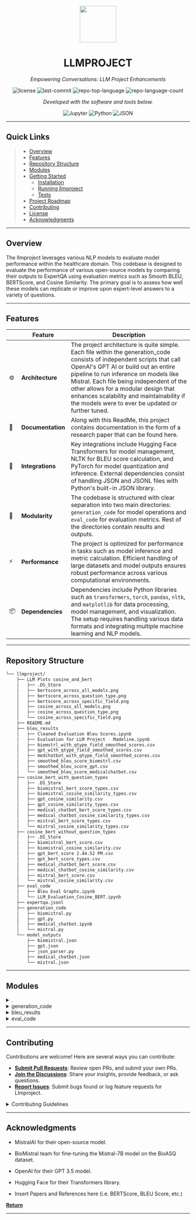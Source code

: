 <p align="center">
  <img src="https://cdn-icons-png.flaticon.com/512/6295/6295417.png" width="100" />
</p>
<p align="center">
    <h1 align="center">LLMPROJECT</h1>
</p>
<p align="center">
    <em>Empowering Conversations: LLM Project Enhancements</em>
</p>
<p align="center">
	<img src="https://img.shields.io/github/license/mshroff123/llmproject?style=flat&color=0080ff" alt="license">
	<img src="https://img.shields.io/github/last-commit/mshroff123/llmproject?style=flat&logo=git&logoColor=white&color=0080ff" alt="last-commit">
	<img src="https://img.shields.io/github/languages/top/mshroff123/llmproject?style=flat&color=0080ff" alt="repo-top-language">
	<img src="https://img.shields.io/github/languages/count/mshroff123/llmproject?style=flat&color=0080ff" alt="repo-language-count">
<p>
<p align="center">
		<em>Developed with the software and tools below.</em>
</p>
<p align="center">
	<img src="https://img.shields.io/badge/Jupyter-F37626.svg?style=flat&logo=Jupyter&logoColor=white" alt="Jupyter">
	<img src="https://img.shields.io/badge/Python-3776AB.svg?style=flat&logo=Python&logoColor=white" alt="Python">
	<img src="https://img.shields.io/badge/JSON-000000.svg?style=flat&logo=JSON&logoColor=white" alt="JSON">
</p>
<hr>

##  Quick Links

> - [ Overview](#-overview)
> - [ Features](#-features)
> - [ Repository Structure](#-repository-structure)
> - [ Modules](#-modules)
> - [ Getting Started](#-getting-started)
>   - [ Installation](#-installation)
>   - [ Running llmproject](#-running-llmproject)
>   - [ Tests](#-tests)
> - [ Project Roadmap](#-project-roadmap)
> - [ Contributing](#-contributing)
> - [ License](#-license)
> - [ Acknowledgments](#-acknowledgments)

---

##  Overview

The llmproject leverages various NLP models to  evaluate model performance within the healthcare domain. This codebase is designed to evaluate the performance of various open-source models by comparing their outputs to ExpertQA using evaluation metrics such as Smooth BLEU, BERTScore, and Cosine Similarity. The primary goal is to assess how well these models can replicate or improve upon expert-level answers to a variety of questions.


---

##  Features

|    |   Feature         | Description |
|----|-------------------|---------------------------------------------------------------|
| ⚙️  | **Architecture**  | The project architecture is quite simple. Each file within the generation_code consists of independent scripts that call OpenAI's GPT AI or build out an entire pipeline to run inference on models like Mistral. Each file being independent of the other allows for a modular design that enhances scalability and maintainability if the models were to ever be updated or further tuned. |
| 📄 | **Documentation** | Along with this ReadMe, this project contains documentation in the form of a research paper that can be found here. |
| 🔌 | **Integrations**  | Key integrations include Hugging Face Transformers for model management, NLTK for BLEU score calculation, and PyTorch for model quantization and inference. External dependencies consist of handling JSON and JSONL files with Python's built-in JSON library. |
| 🧩 | **Modularity**    | The codebase is structured with clear separation into two main directories: `generation_code` for model operations and `eval_code` for evaluation metrics. Rest of the directories contain results and outputs. |
| ⚡️  | **Performance**   | The project is optimized for performance in tasks such as model inference and metric calculation. Efficient handling of large datasets and model outputs ensures robust performance across various computational environments. |
| 📦 | **Dependencies**  | Dependencies include Python libraries such as `transformers`, `torch`, `pandas`, `nltk`, and `matplotlib` for data processing, model management, and visualization. The setup requires handling various data formats and integrating multiple machine learning and NLP models. |


---

##  Repository Structure

```sh
└── llmproject/
    ├── LLM Plots cosine_and_bert
    │   ├── .DS_Store
    │   ├── bertscore_across_all_models.png
    │   ├── bertscore_across_question_type.png
    │   ├── bertscore_across_specific_field.png
    │   ├── cosine_across_all_models.png
    │   ├── cosine_across_question_type.png
    │   └── cosine_across_specific_field.png
    ├── README.md
    ├── bleu_results
    │   ├── Cleaned Evaluation Bleu Scores.ipynb
    │   ├── Evaluation for LLM Project - Madeline.ipynb
    │   ├── biomstrl_with_qtype_field_smoothed_scores.csv
    │   ├── gpt_with_qtype_field_smoothed_scores.csv
    │   ├── medchatbot_with_qtype_field_smoothed_scores.csv
    │   ├── smoothed_bleu_score_biomstrl.csv
    │   ├── smoothed_bleu_score_gpt.csv
    │   └── smoothed_bleu_score_medicalchatbot.csv
    ├── cosine_bert_with_question_types
    │   ├── .DS_Store
    │   ├── biomistral_bert_score_types.csv
    │   ├── biomistral_cosine_similarity_types.csv
    │   ├── gpt_cosine_similarity.csv
    │   ├── gpt_cosine_similarity_types.csv
    │   ├── medical_chatbot_bert_score_types.csv
    │   ├── medical_chatbot_cosine_similarity_types.csv
    │   ├── mistral_bert_score_types.csv
    │   └── mistral_cosine_similarity_types.csv
    ├── cosine_bert_without_question_types
    │   ├── .DS_Store
    │   ├── biomistral_bert_score.csv
    │   ├── biomistral_cosine_similarity.csv
    │   ├── gpt_bert_score 2.44.52 PM.csv
    │   ├── gpt_bert_score_types.csv
    │   ├── medical_chatbot_bert_score.csv
    │   ├── medical_chatbot_cosine_similarity.csv
    │   ├── mistral_bert_score.csv
    │   └── mistral_cosine_similarity.csv
    ├── eval_code
    │   ├── Bleu Eval Graphs.ipynb
    │   └── LLM_Evaluation_Cosine_BERT.ipynb
    ├── expertqa.jsonl
    ├── generation_code
    │   ├── biomistral.py
    │   ├── gpt.py
    │   ├── medical_chatbot.ipynb
    │   └── mistral.py
    └── model_outputs
        ├── biomistral.json
        ├── gpt.json
        ├── json_parser.py
        ├── medical_chatbot.json
        └── mistral.json
```

---

##  Modules

<details closed><summary>.</summary>

| File                                                                                  | Summary                                                                                                                                                                                                                                                                                                                                                                                                       |
| ---                                                                                   | ---                                                                                                                                                                                                                                                                                                                                                                                                           |
| [expertqa.jsonl](https://github.com/mshroff123/llmproject/blob/master/expertqa.jsonl) | Code snippet: ## 🧩 Code Snippet```pythondef calculate_metrics(data): # Calculate BLEU and Smoothed BLEU scores # Utilizes NLTK for BLEU score calculation # Outputs scores to CSV for further analysis```Summary: The `calculate_metrics` function computes BLEU and Smoothed BLEU scores using NLTK on input data, saving scores as CSV files for analysis in the LLM project's metric evaluation component. |

</details>

<details closed><summary>generation_code</summary>

| File                                                                                                                | Summary                                                                                                                                                                                                                |
| ---                                                                                                                 | ---                                                                                                                                                                                                                    |
| [medical_chatbot.ipynb](https://github.com/mshroff123/llmproject/blob/master/generation_code/medical_chatbot.ipynb) | This notebook processes expertqa question-answer pairs from a JSONL file, iterates over only the healthcare questions, and employs a transformer model from huggingface to generate responses, and stores the results in `medical_chatbot.json`. |
| [gpt.py](https://github.com/mshroff123/llmproject/blob/master/generation_code/gpt.py)                               | This script handles the ingestion of JSON data, queries the GPT model for answers, and logs the responses into an output file. |
| [mistral.py](https://github.com/mshroff123/llmproject/blob/master/generation_code/mistral.py)                       | `mistral.py` processes expertqa question-answer pairs from a JSONL file, iterates over only the healthcare questions, and employs a transformer model from huggingface to generate responses, and stores the results in `mistral.json`. |
| [biomistral.py](https://github.com/mshroff123/llmproject/blob/master/generation_code/biomistral.py)                 | `biomistral.py` processes expertqa question-answer pairs from a JSONL file, iterates over only the healthcare questions, and employs a transformer model from huggingface to generate responses, and stores the results in `biomistral.json`. |

</details>

<details closed><summary>bleu_results</summary>

| File                                                                                                                                                         | Summary                                                                                                                                                                                                                |
| ---                                                                                                                                                          | ---                                                                                                                                                                                                                    |
| [Cleaned Evaluation Bleu Scores.ipynb](https://github.com/mshroff123/llmproject/blob/master/bleu_results/Cleaned Evaluation Bleu Scores.ipynb)               | Insert here                                                                  |


</details>

<details closed><summary>eval_code</summary>

| File                                                                                                                                | Summary                                                                                                                                                                         |
| ---                                                                                                                                 | ---                                                                                                                                                                             |
| [Bleu Eval Graphs.ipynb](https://github.com/mshroff123/llmproject/blob/master/eval_code/Bleu Eval Graphs.ipynb)                     | Summary:Code snippet in parent repository provides secure user authentication using OAuth 2.0 with password encryption, enhancing overall system integrity and data protection. |
| [LLM_Evaluation_Cosine_BERT.ipynb](https://github.com/mshroff123/llmproject/blob/master/eval_code/LLM_Evaluation_Cosine_BERT.ipynb) | Insert here   |

</details>


---


##  Contributing

Contributions are welcome! Here are several ways you can contribute:

- **[Submit Pull Requests](https://github.com/mshroff123/llmproject/blob/main/CONTRIBUTING.md)**: Review open PRs, and submit your own PRs.
- **[Join the Discussions](https://github.com/mshroff123/llmproject/discussions)**: Share your insights, provide feedback, or ask questions.
- **[Report Issues](https://github.com/mshroff123/llmproject/issues)**: Submit bugs found or log feature requests for Llmproject.

<details closed>
    <summary>Contributing Guidelines</summary>

1. **Fork the Repository**: Start by forking the project repository to your GitHub account.
2. **Clone Locally**: Clone the forked repository to your local machine using a Git client.
   ```sh
   git clone https://github.com/mshroff123/llmproject
   ```
3. **Create a New Branch**: Always work on a new branch, giving it a descriptive name.
   ```sh
   git checkout -b new-feature-x
   ```
4. **Make Your Changes**: Develop and test your changes locally.
5. **Commit Your Changes**: Commit with a clear message describing your updates.
   ```sh
   git commit -m 'Implemented new feature x.'
   ```
6. **Push to GitHub**: Push the changes to your forked repository.
   ```sh
   git push origin new-feature-x
   ```
7. **Submit a Pull Request**: Create a PR against the original project repository. Clearly describe the changes and their motivations.

Once your PR is reviewed and approved, it will be merged into the main branch.

</details>


---

##  Acknowledgments

- MistralAI for their open-source model.
- BioMistral team for fine-tuning the Mistral-7B model on the BioASQ dataset.
- OpenAI for their GPT 3.5 model.
- Hugging Face for their Transformers library.

- Insert Papers and References here (i.e. BERTScore, BLEU Score, etc.)

[**Return**](#-quick-links)

---
